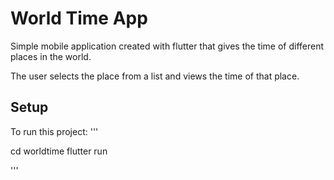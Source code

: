 # World Time App
Simple mobile application created with flutter that gives the time of different places in the world.

The user selects the place from a list and views the time of that place.

## Setup
To run this project:
'''

cd worldtime
flutter run

'''
